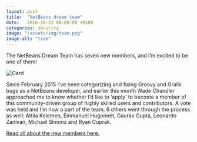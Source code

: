 ```yaml
---
layout: post
title:  "NetBeans dream team"
date:   2016-10-23 00:00:00 +0100
categories: security
image: "/assets/img/team.png"
image-alt: "team"
---
```


The NetBeans Dream Team has seven new members, and I’m excited to be one of them!

![Card]({{page.image}} "{{page.image-alt}}")

Since February 2015 I’ve been categorizing and fixing Groovy and Grails bugs as a NetBeans developer, and earlier this month Wade Chandler approached me to know whether I’d like to ‘apply’ to become a member of this community-driven group of highly skilled users and contributors. A vote was held and I’m now a part of the team, 6 others went through the process as well: Attila Kelemen, Emmanuel Hugonnet, Gaurav Gupta, Leonardo Zanivan, Michael Simons and Ryan Cuprak.

[Read all about the new members here.](https://jaxenter.com/netbeans/seven-new-netbeans-dream-team-members)

